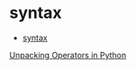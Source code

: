 # syntax

- [syntax](#syntax)

[Unpacking Operators in Python](https://towardsdatascience.com/unpacking-operators-in-python-306ae44cd480)
